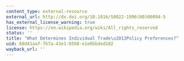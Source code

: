 ```yaml
---
content_type: external-resource
external_url: http://dx.doi.org/10.1016/S0022-1996(00)00094-5
has_external_license_warning: true
license: https://en.wikipedia.org/wiki/All_rights_reserved
status: ''
title: "What Determines Individual Trade\u2013Policy Preferences?"
uid: 60d41aaf-7b7a-43e1-8568-e1e0bbded102
wayback_url: ''
---
```

